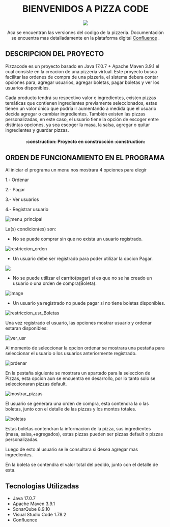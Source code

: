 <h1 align="center"> BIENVENIDOS A PIZZA CODE </h1>

<div align="center">  
  <img src = "https://github.com/caminf/pizzacode/assets/48688160/e60a0a4b-07ea-4e6b-84b1-8f4ff5d3046e">
   
  Aca se encuentran las versiones del codigo de la pizzeria.
  Documentación se encuentra mas detalladamente en la plataforma digital
  [Confluence](https://cinfante01.atlassian.net/l/cp/fdpXrhY7) .

</div>     

## DESCRIPCION DEL PROYECTO

Pizzacode es un proyecto basado en Java 17.0.7 + Apache Maven 3.9.1 el cual consiste en la creacion de una pizzeria virtual.
Este proyecto busca facilitar las ordenes de compra de una pizzeria, el sistema debera contar opciones para, agregar usuarios, agregar boletas, pagar boletas y ver los usuarios disponibles.

Cada producto tendrá su respectivo valor e ingredientes, existen pizzas temáticas que contienen ingredientes previamente seleccionados, estas tienen un valor único que podría ir aumentando a medida que el usuario decida agregar o cambiar ingredientes. También existen las pizzas personalizadas, en este caso, el usuario tiene la opción de escoger entre distintas opciones, ya sea escoger la masa, la salsa, agregar o quitar ingredientes y guardar pizzas.

<h4 align="center">
:construction: Proyecto en construcción :construction:
</h4>

## ORDEN DE FUNCIONAMIENTO EN EL PROGRAMA

Al iniciar el programa un menu nos mostrara 4 opciones para elegir 

1.- Ordenar

2.- Pagar

3.- Ver usuarios

4.- Registrar usuario

![menu_principal](https://github.com/caminf/pizzacode/assets/48688160/13cb11a8-61d6-4416-b465-3a22a9f12395)

La(s) condicion(es) son:
  - No se puede comprar sin que no exista un usuario registrado.
   
  ![restriccion_orden](https://github.com/caminf/pizzacode/assets/48688160/fc1f3af1-cda8-40e5-9785-95c20cb6bc9f)
  
   - Un usuario debe ser registrado para poder utilizar la opcion Pagar.
     
   <img src = "https://github.com/caminf/pizzacode/assets/48688160/416155bb-9f57-46f6-bc2b-1468200559fc">
    
  - No se puede utilizar el carrito(pagar) si es que no se ha creado un usuario o una orden de compra(Boleta).
  
  ![image](https://github.com/caminf/pizzacode/assets/48688160/25231452-3cb6-4fea-9205-c4f5e66c771c)

  - Un usuario ya registrado no puede pagar si no tiene boletas disponibles.
  
  ![restriccion_usr_Boletas](https://github.com/caminf/pizzacode/assets/48688160/a7442af7-f49a-4820-a7d3-e6614d5f10aa)


Una vez registrado el usuario, las opciones mostrar usuario y ordenar estaran disponibles:

![ver_usr](https://github.com/caminf/pizzacode/assets/48688160/ea2bb0a4-ee95-4141-934f-1599b1575229)

Al momento de seleccionar la opcion ordenar se mostrara una pestaña para seleccionar el usuario o los usuarios anteriormente registrado.

![ordenar](https://github.com/caminf/pizzacode/assets/48688160/a33a9f4d-a59f-4773-8905-35c12f9ff2a1)

En la pestaña siguiente se mostrara un apartado para la seleccion de Pizzas, esta opcion aun se encuentra en desarrollo, por lo tanto solo se seleccionaran pizzas default.

![mostrar_pizzas](https://github.com/caminf/pizzacode/assets/48688160/8cbcb6ca-2b17-4382-9674-cba5dfeb45d5)


El usuario se generara una orden de compra, esta contendra la o las boletas, junto con el detalle de las pizzas y los montos totales.

![boletas](https://github.com/caminf/pizzacode/assets/48688160/c9688e38-9aac-44cf-a362-35311fbec77e)


Estas boletas contendran la informacion de la pizza, sus ingredientes (masa, salsa,+agregados), estas pizzas pueden 
ser pizzas default o pizzas personalizadas.

Luego de esto al usuario se le consultara si desea agregar mas ingredientes.

En la boleta se contendra el valor total del pedido, junto con el detalle de esta.

## Tecnologias Utilizadas

- Java 17.0.7
- Apache Maven 3.9.1
- SonarQube 8.9.10
- Visual Studio Code 1.78.2
- Confluence

